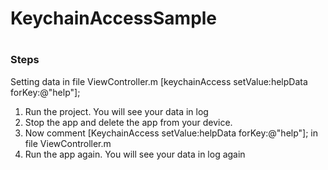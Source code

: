 <h1>KeychainAccessSample<h1>
<h3>Steps</h3>
<p>Setting data in file ViewController.m [keychainAccess setValue:helpData forKey:@"help"];</p>
<ol>
     <li> Run the project. You will see your data in log</li>
     <li> Stop the app and delete the app from your device.</li>
     <li> Now comment [KeychainAccess setValue:helpData forKey:@"help"]; in file ViewController.m</li>
     <li> Run the app again. You will see your data in log again</li>
</ol>
